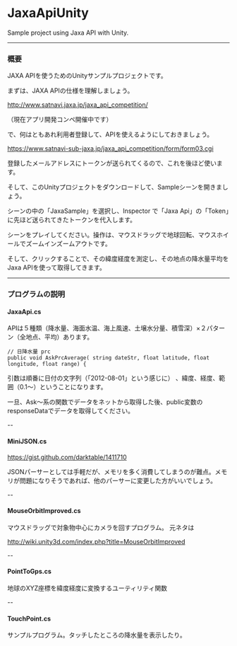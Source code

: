 JaxaApiUnity
============

Sample project using Jaxa API with Unity.

---

### 概要

JAXA APIを使うためのUnityサンプルプロジェクトです。

まずは、JAXA APIの仕様を理解しましょう。

http://www.satnavi.jaxa.jp/jaxa_api_competition/

（現在アプリ開発コンペ開催中です）

で、何はともあれ利用者登録して、APIを使えるようにしておきましょう。

https://www.satnavi-sub-jaxa.jp/jaxa_api_competition/form/form03.cgi


登録したメールアドレスにトークンが送られてくるので、これを後ほど使います。

そして、このUnityプロジェクトをダウンロードして、Sampleシーンを開きましょう。

シーンの中の「JaxaSample」を選択し、Inspector で「Jaxa Api」の「Token」に先ほど送られてきたトークンを代入します。

シーンをプレイしてください。操作は、マウスドラッグで地球回転、マウスホイールでズームインズームアウトです。

そして、クリックすることで、その緯度経度を測定し、その地点の降水量平均をJaxa APIを使って取得してきます。

---

### プログラムの説明

#### JaxaApi.cs

APIは５種類（降水量、海面水温、海上風速、土壌水分量、積雪深）×２パターン（全地点、平均）あります。

	// 日降水量 prc
	public void AskPrcAverage( string dateStr, float latitude, float longitude, float range) {

引数は順番に日付の文字列（「2012-08-01」という感じに） 、緯度、経度、範囲（0.1〜）ということになります。

一旦、Ask〜系の関数でデータをネットから取得した後、public変数のresponseDataでデータを取得してください。

--

#### MiniJSON.cs

https://gist.github.com/darktable/1411710

JSONパーサーとしては手軽だが、メモリを多く消費してしまうのが難点。メモリが問題になりそうであれば、他のパーサーに変更した方がいいでしょう。

--

#### MouseOrbitImproved.cs

マウスドラッグで対象物中心にカメラを回すプログラム。
元ネタは

http://wiki.unity3d.com/index.php?title=MouseOrbitImproved

--

#### PointToGps.cs

地球のXYZ座標を緯度経度に変換するユーティリティ関数

--

#### TouchPoint.cs

サンプルプログラム。タッチしたところの降水量を表示したり。
